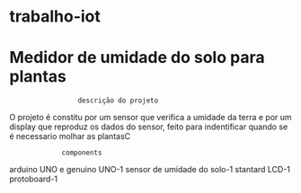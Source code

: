 # trabalho-iot
#  Medidor de umidade do solo para plantas
                     descrição do projeto
O projeto é constitu por um sensor que verifica a umidade da terra e por um display que reproduz os dados do sensor, feito para indentificar quando se é necessario molhar as plantasC

                 components
arduino UNO e genuino UNO-1
sensor de umidade do solo-1
stantard LCD-1
protoboard-1
